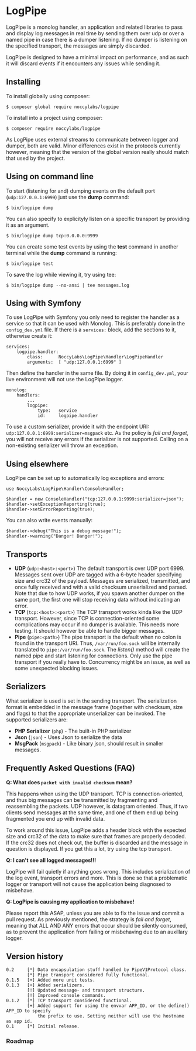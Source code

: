 LogPipe
=======

LogPipe is a monolog handler, an application and related libraries to pass and display log messages in real time by
sending them over udp or over a named pipe in case there is a dumper listening. If no dumper is listening on the
specified transport, the messages are simply discarded. 

LogPipe is designed to have a minimal impact on performance, and as such it will discard events if it encounters any
issues while sending it.

## Installing

To install globally using composer:

    $ composer global require noccylabs/logpipe

To install into a project using composer:

    $ composer require noccylabs/logpipe

As LogPipe uses external streams to communicate between logger and dumper, both are valid. Minor differences exist
in the protocols currently however, meaning that the version of the global version really should match that used by
the project.

## Using on command line

To start (listening for and) dumping events on the default port (`udp:127.0.0.1:6999`) just use the **dump** command:

    $ bin/logpipe dump

You can also specify to explicityly listen on a specific transport by providing it as an argument.

    $ bin/logpipe dump tcp:0.0.0.0:9999

You can create some test events by using the **test** command in another terminal while the **dump** command is
running:

    $ bin/logpipe test

To save the log while viewing it, try using tee:

    $ bin/logpipe dump --no-ansi | tee messages.log


## Using with Symfony

To use LogPipe with Symfony you only need to register the handler as a service so that it can be used with Monolog.
This is preferably done in the `config_dev.yml` file. If there is a `services:` block, add the sections to it, otherwise
create it:

    services:
        logpipe.handler:
            class:      NoccyLabs\LogPipe\Handler\LogPipeHandler
            arguments:  [ "udp:127.0.0.1:6999" ]

Then define the handler in the same file. By doing it in `config_dev.yml`, your live environment will not use the
LogPipe logger.

    monolog:
        handlers:
            ...
            logpipe:
                type:   service
                id:     logpipe.handler

To use a custom serializer, provide it with the endpoint URI: `udp:127.0.0.1:6999:serializer=msgpack` etc.
As the policy is *fail and forget*, you will not receive any errors if the serializer is not supported. Calling
on a non-existing serializer will throw an exception.

## Using elsewhere

LogPipe can be set up to automatically log exceptions and errors:

    use NoccyLabs\LogPipe\Handler\ConsoleHandler;

    $handler = new ConsoleHandler("tcp:127.0.0.1:9999:serializer=json");
    $handler->setExceptionReporting(true);
    $handler->setErrorReporting(true);

You can also write events manually:

    $handler->debug("This is a debug message!");
    $handler->warning("Danger! Danger!");


## Transports

 -  **UDP** (`udp:<host>:<port>`)
    The default transport is over UDP port 6999. Messages sent over UDP are tagged with a 6-byte header specifying size
    and crc32 of the payload. Messages are serialized, transmitted, and once fully received and with a valid checksum
    unserialized and parsed. Note that due to how UDP works, if you spawn another dumper on the same port, the first one
    will stop receiving data without indicating an error.
 -  **TCP** (`tcp:<host>:<port>`)
    The TCP transport works kinda like the UDP transport. However, since TCP is connection-oriented some complications
    may occur if no dumper is available. This needs more testing. It should however be able to handle bigger messages.
 -  **Pipe** (`pipe:<path>`)
    The pipe transport is the default when no colon is found in the transport URI. Thus, `/var/run/foo.sock` will be
    internally translated to `pipe:/var/run/foo.sock`. The *listen()* method will create the named pipe and start
    listening for connections. Only use the pipe transport if you really have to. Concurrency might be an issue, as well 
    as some unexpected blocking issues.


## Serializers

What serializer is used is set in the sending transport. The serialization format is embedded in the message frame
(together with checksum, size and flags) to that the appropriate unserializer can be invoked. The supported
serializers are:

 -  **PHP Serializer** (`php`) - The built-in PHP serializer
 -  **Json** (`json`) - Uses Json to serialize the data
 -  **MsgPack** (`msgpack`) - Like binary json, should result in smaller messages.


## Frequently Asked Questions (FAQ)

**Q: What does `packet with invalid checksum` mean?**

This happens when using the UDP transport. TCP is connection-oriented, and thus big messages
can be transmitted by fragmenting and reassembling the packets. UDP however, is datagram
oriented. Thus, if two clients send messages at the same time, and one of them end up being
fragmented you end up with invalid data.

To work around this issue, LogPipe adds a header block with the expected size and crc32 of
the data to make sure that frames are properly decoded. If the crc32 does not check out,
the buffer is discarded and the message in question is displayed. If you get this a lot,
try using the tcp transport.

**Q: I can't see all logged messages!!!**

LogPipe will fail quietly if anything goes wrong. This includes serialization of the log
event, transport errors and more. This is done so that a problematic logger or transport
will not cause the application being diagnosed to misbehave.

**Q: LogPipe is causing my application to misbehave!**

Please report this ASAP, unless you are able to fix the issue and commit a pull request.
As previously mentioned, the strategy is *fail and forget*, meaning that ALL AND ANY errors
that occur should be silently consumed, as to prevent the application from failing or 
misbehaving due to an auxillary logger.


## Version history

    0.2     [*] Data encapsulation stuff handled by PipeV1Protocol class.
            [*] Pipe transport considered fully functional.
    0.1.5   [+] Added more unit tests.
    0.1.3   [+] Added serializers.
            [!] Updated message- and transport structure.
            [!] Improved console commands.
    0.1.2   [*] TCP transport considered functional.
            [+] Added support for using the envvar APP_ID, or the define() APP_ID to specify
                the prefix to use. Setting neither will use the hostname as app id.
    0.1     [*] Initial release.

### Roadmap

